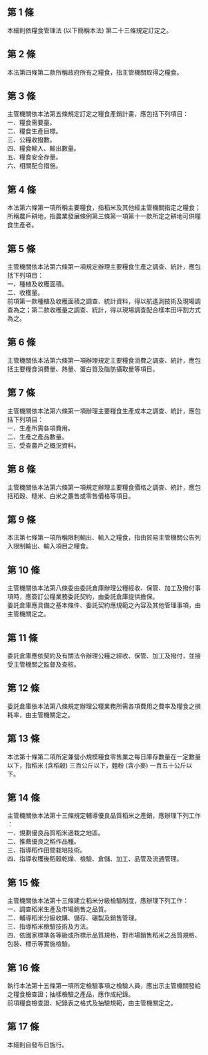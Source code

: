 第 1 條
-------
本細則依糧食管理法 (以下簡稱本法) 第二十三條規定訂定之。

第 2 條
-------
本法第四條第二款所稱政府所有之糧食，指主管機關取得之糧食。

第 3 條
-------
主管機關依本法第五條規定訂定之糧食產銷計畫，應包括下列項目：  
一、糧食需要量。  
二、糧食生產目標。  
三、公糧收撥數。  
四、糧食輸入、輸出數量。  
五、糧食安全存量。  
六、相關配合措施。

第 4 條
-------
本法第六條第一項所稱主要糧食，指稻米及其他經主管機關指定之糧食；  
所稱農戶耕地，指農業發展條例第三條第一項第十一款所定之耕地可供糧  
食生產者。

第 5 條
-------
主管機關依本法第六條第一項規定辦理主要糧食生產之調查、統計，應包  
括下列項目：  
一、種植及收穫面積。  
二、收穫量。  
前項第一款種植及收穫面積之調查、統計資料，得以航遙測技術及現場調  
查為之；第二款收穫量之調查、統計，得以現場調查配合樣本田坪割方式  
為之。

第 6 條
-------
主管機關依本法第六條第一項辦理規定主要糧食消費之調查、統計，應包  
括主要糧食消費量、熱量、蛋白質及脂肪攝取量等項目。

第 7 條
-------
主管機關依本法第六條第一項辦理主要糧食生產成本之調查、統計，應包  
括下列項目：  
一、生產所需各項費用。  
二、生產之產品數量。  
三、受查農戶之概況資料。

第 8 條
-------
主管機關依本法第六條第一項規定辦理主要糧食價格之調查、統計，應包  
括稻穀、糙米、白米之躉售或零售價格等項目。

第 9 條
-------
本法第七條第一項所稱限制輸出、輸入之糧食，指由貿易主管機關公告列  
入限制輸出、輸入項目之糧食。

第 10 條
--------
主管機關依本法第八條委由委託倉庫辦理公糧經收、保管、加工及撥付事  
項時，應簽訂公糧業務委託契約，由委託倉庫提供擔保。  
委託倉庫應具備之基本條件、委託契約應規範之內容及其他管理事項，由  
主管機關定之。

第 11 條
--------
委託倉庫應依契約及有關法令辦理公糧之經收、保管、加工及撥付，並接  
受主管機關之監督及查核。

第 12 條
--------
委託倉庫依本法第八條規定辦理公糧業務所需各項費用之費率及糧食之損  
耗率，由主管機關定之。

第 13 條
--------
本法第十條第二項所定兼營小規模糧食零售業之每日庫存數量在一定數量  
以下，指稻米 (含稻穀) 三百公斤以下，麵粉 (含小麥) 一百五十公斤以  
下。

第 14 條
--------
主管機關依本法第十三條規定輔導優良品質稻米之產銷，應辦理下列工作  
：  
一、規劃優良品質稻米適栽之地區。  
二、推薦優良之稻作品種。  
三、指導稻作田間栽培技術。  
四、指導收穫後稻穀乾燥、檢驗、倉儲、加工、品管及流通管理。

第 15 條
--------
主管機關依本法第十三條建立稻米分級檢驗制度，應辦理下列工作：  
一、調查稻米生產及市場銷售之品質。  
二、輔導稻米分級收購、儲存、碾製及銷售管理。  
三、指導稻米檢驗技術及方法。  
四、依國家標準各等級或所標示品質規格，對市場銷售稻米之品質規格、  
    包裝、標示等實施檢驗。

第 16 條
--------
執行本法第十五條第一項所定檢驗事項之檢驗人員，應出示主管機關發給  
之糧食檢查證；抽樣檢驗之產品，應作成紀錄。  
前項糧食檢查證、紀錄表之格式及抽驗規範，由主管機關定之。

第 17 條
--------
本細則自發布日施行。

